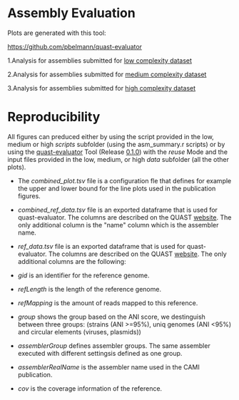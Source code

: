 # Assembly Evaluation

Plots are generated with this tool:

https://github.com/pbelmann/quast-evaluator

1.Analysis for assemblies submitted for [low complexity dataset](low_summary.md)

2.Analysis for assemblies submitted for [medium complexity dataset](medium_summary.md)

3.Analysis for assemblies submitted for [high complexity dataset](high_summary.md)

# Reproducibility

All figures can preduced either by using the script provided in the low, medium or high *scripts* subfolder (using the asm_summary.r scripts) or by
using the [quast-evaluator](https://github.com/pbelmann/quast-evaluator) Tool  (Release [0.1.0](www.github.com/pbelmann/quast-evaluator/releases)) with the *reuse*
Mode and the input files provided in the low, medium, or high *data* subfolder (all the other plots).

* The *combined_plot.tsv* file is a configuration fle that defines for example the upper and lower bound for the line plots used in the publication figures.

* *combined_ref_data.tsv* file is an exported dataframe that is used for quast-evaluator. The columns are described on the QUAST [website](http://quast.bioinf.spbau.ru/manual.html). The only additional column is the "name" column which is the assembler name.

* *ref_data.tsv* file is an exported dataframe that is used for quast-evaluator. The columns are described on the QUAST [website](http://quast.bioinf.spbau.ru/manual.html). The only additional columns are the following:

 * *gid* is an identifier for the reference genome.

 * *refLength* is the length of the reference genome.

 * *refMapping* is the amount of reads mapped to this reference.

 * *group* shows the group based on the ANI score, we destinguish between three groups: (strains (ANI >=95%), uniq genomes (ANI <95%) and circular elements (viruses, plasmids))

 * *assemblerGroup* defines assembler groups. The same assembler executed with different settingsis defined as one group.

 * *assemblerRealName* is the assembler name used in the CAMI publication.

 * *cov* is the coverage information of the reference.

